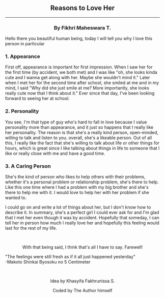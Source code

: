 <html lang="eng">
<head>
<meta charset="UTF-8">
<meta name="viewport" content="width=device-width, initial-scale=1.0">
<meta name="author" content="Fikhri">

<!--If you can read this, then congrats-->
<!--And if you are wondering who's the person that I like? It's the one who gave me an idea for this HTML (smug)-->

<body>
<article>
    <h2 style="text-align: center;">Reasons to Love Her</h2>
    <hr>
    <h3 style="text-align: center;">By Fikhri Maheswara T.</h3>
    <p>Hello there you beautiful human being, today I will tell you why I love this person in particular</p>
    <h3>1. Appearance</h3>
    <p>First off, appearance is important for first impression. When I saw her for the first time (by accident, we both met) and I was like "oh, she looks kinda cute and I wanna get along with her. Maybe she wouldn't mind it." Later when I met her for the second time after school, she smiled at me and in my mind, I said "Why did she just smile at me? More importantly, she looks really cute now that I think about it." Ever since that day, I've been looking forward to seeing her at school.</p>
    <h3>2. Personality </h3>
    <p>You see, I'm that type of guy who's hard to fall in love because I value personality more than appearance, and it just so happens that I really like her personality. The reason is that she's a really kind person, open-minded, willing to talk and listen to you. overall, she's a likeable person. Out of all this, I really like the fact that she's willing to talk about life or other things for hours, which is great since I like talking about things in life to someone that I like or really close with me and have a good time.</p>
    <h3>3. A Caring Person</h3>
    <p>She's the kind of person who likes to help others with their problems, whether it's a personal problem or relationship problem, she's there to help. Like this one time where I had a problem with my big brother and she's there to help me with it. I would love to help her with her problem if she wanted to.</p>
    <p>I could go on and write a lot of things about her, but I don't know how to describe it. In summary, she's a perfect girl I could ever ask for and I'm glad that I met her even though it was by accident. Hopefully that someday, I can tell her in person how much I really love her and hopefully this feeling would last for the rest of my life.</p><br>
    <p style="text-align: center;">With that being said, I think that's all I have to say. Farewell!</p>
    <p>"The feelings were still fresh as if it all just happened yesterday"<br>-Makoto Shinkai Byosoku no 5 Centimeter</p><br>
    <p style="text-align: center;">Idea by Khasyifa Fakhrunissa S.</p>
    <p style="text-align: center;">Coded by The Author himself</p>
</article>


</body>
</head>
</html>

